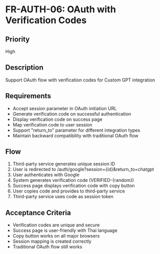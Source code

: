 # FR-AUTH-06: OAuth with Verification Codes

## Priority
High

## Description
Support OAuth flow with verification codes for Custom GPT integration

## Requirements
- Accept session parameter in OAuth initiation URL
- Generate verification code on successful authentication
- Display verification code on success page
- Map verification code to user session
- Support "return_to" parameter for different integration types
- Maintain backward compatibility with traditional OAuth flow

## Flow
1. Third-party service generates unique session ID
2. User is redirected to /auth/google?session={id}&return_to=chatgpt
3. User authenticates with Google
4. System generates verification code (VERIFIED-{random})
5. Success page displays verification code with copy button
6. User copies code and provides to third-party service
7. Third-party service uses code as session token

## Acceptance Criteria
- Verification codes are unique and secure
- Success page is user-friendly with Thai language
- Copy button works on all major browsers
- Session mapping is created correctly
- Traditional OAuth flow still works